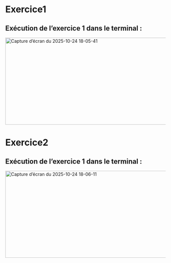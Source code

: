 # Exercice1
## Exécution de l’exercice 1 dans le terminal :
<img width="1010" height="273" alt="Capture d’écran du 2025-10-24 18-05-41" src="https://github.com/user-attachments/assets/e6a9496b-d794-4015-8a0f-b96cab60f99c" />

# Exercice2
## Exécution de l’exercice 1 dans le terminal :
<img width="1010" height="273" alt="Capture d’écran du 2025-10-24 18-06-11" src="https://github.com/user-attachments/assets/9d70398a-deab-4faa-a400-5e5772ac210e" />
